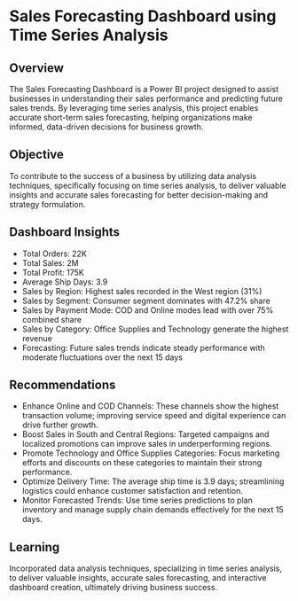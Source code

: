 # Sales Forecasting Dashboard using Time Series Analysis

## Overview

The Sales Forecasting Dashboard is a Power BI project designed to assist businesses in understanding their sales performance and predicting future sales trends. By leveraging time series analysis, this project enables accurate short-term sales forecasting, helping organizations make informed, data-driven decisions for business growth.

## Objective

To contribute to the success of a business by utilizing data analysis techniques, specifically focusing on time series analysis, to deliver valuable insights and accurate sales forecasting for better decision-making and strategy formulation.

## Dashboard Insights

* Total Orders: 22K
* Total Sales: 2M
* Total Profit: 175K
* Average Ship Days: 3.9
* Sales by Region: Highest sales recorded in the West region (31%)
* Sales by Segment: Consumer segment dominates with 47.2% share
* Sales by Payment Mode: COD and Online modes lead with over 75% combined share
* Sales by Category: Office Supplies and Technology generate the highest revenue
* Forecasting: Future sales trends indicate steady performance with moderate fluctuations over the next 15 days

## Recommendations

* Enhance Online and COD Channels: These channels show the highest transaction volume; improving service speed and digital experience can drive further growth.
* Boost Sales in South and Central Regions: Targeted campaigns and localized promotions can improve sales in underperforming regions.
* Promote Technology and Office Supplies Categories: Focus marketing efforts and discounts on these categories to maintain their strong performance.
* Optimize Delivery Time: The average ship time is 3.9 days; streamlining logistics could enhance customer satisfaction and retention.
* Monitor Forecasted Trends: Use time series predictions to plan inventory and manage supply chain demands effectively for the next 15 days.

## Learning

Incorporated data analysis techniques, specializing in time series analysis, to deliver valuable insights, accurate sales forecasting, and interactive dashboard creation, ultimately driving business success.
